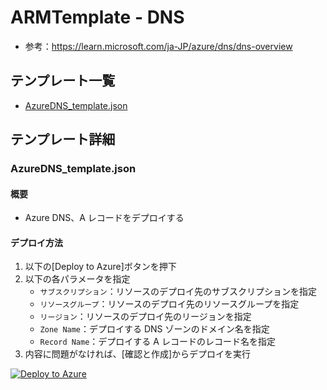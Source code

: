 # ARMTemplate - DNS

- 参考：https://learn.microsoft.com/ja-JP/azure/dns/dns-overview

## テンプレート一覧

- [AzureDNS_template.json](./AzureDNS_template.json)

## テンプレート詳細

### AzureDNS_template.json

#### 概要

- Azure DNS、A レコードをデプロイする

#### デプロイ方法

1. 以下の[Deploy to Azure]ボタンを押下
2. 以下の各パラメータを指定
   - `サブスクリプション`：リソースのデプロイ先のサブスクリプションを指定
   - `リソースグループ`：リソースのデプロイ先のリソースグループを指定
   - `リージョン`：リソースのデプロイ先のリージョンを指定
   - `Zone Name`：デプロイする DNS ゾーンのドメイン名を指定
   - `Record Name`：デプロイする A レコードのレコード名を指定
3. 内容に問題がなければ、[確認と作成]からデプロイを実行

[![Deploy to Azure](https://aka.ms/deploytoazurebutton)](https://portal.azure.com/#create/Microsoft.Template/uri/https%3A%2F%2Fraw.githubusercontent.com%2Ffixer-github%2FFIXER.CloudConfigCMP%2Fdevelop%2FARMTemplate%2FNetwork%2FDNS%2FAzureDNS_template.json)